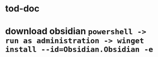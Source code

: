 # tod-doc
# download obsidian `powershell -> run as administration -> winget install --id=Obsidian.Obsidian -e `
